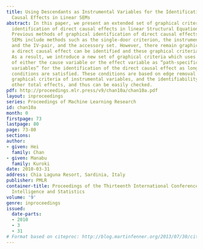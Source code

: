 ```yaml
---
title: Using Descendants as Instrumental Variables for the Identification of Direct
  Causal Effects in Linear SEMs
abstract: In this paper, we present an extended set of graphical criteria for the
  identification of direct causal effects in linear Structural Equation Models (SEMs).
  Previous methods of graphical identification of direct causal effects in linear
  SEMs include methods such as the single-door criterion, the instrumental variable
  and the IV-pair, and the accessory set. However, there remain graphical models where
  a direct causal effect can be identified and these graphical criteria all fail.
  As a result, we introduce a new set of graphical criteria which uses descendants
  of either the cause variable or the effect variable as “path-specific instrumental
  variables” for the identification of the direct causal effect as long as certain
  conditions are satisfied. These conditions are based on edge removal and the existing
  graphical criteria of instrumental variables, and the identifiability of certain
  other total effects, and thus can be easily checked.
pdf: http://proceedings.mlr.press/v9/chan10a/chan10a.pdf
layout: inproceedings
series: Proceedings of Machine Learning Research
id: chan10a
month: 0
firstpage: 73
lastpage: 80
page: 73-80
sections: 
author:
- given: Hei
  family: Chan
- given: Manabu
  family: Kuroki
date: 2010-03-31
address: Chia Laguna Resort, Sardinia, Italy
publisher: PMLR
container-title: Proceedings of the Thirteenth International Conference on Artificial
  Intelligence and Statistics
volume: '9'
genre: inproceedings
issued:
  date-parts:
  - 2010
  - 3
  - 31
# Format based on citeproc: http://blog.martinfenner.org/2013/07/30/citeproc-yaml-for-bibliographies/
---
```


